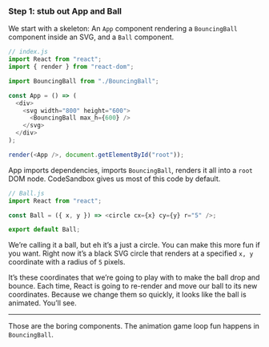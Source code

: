 
### Step 1: stub out App and Ball

We start with a skeleton: An `App` component rendering a `BouncingBall`
component inside an SVG, and a `Ball` component.

``` javascript
// index.js
import React from "react";
import { render } from "react-dom";

import BouncingBall from "./BouncingBall";

const App = () => (
  <div>
    <svg width="800" height="600">
      <BouncingBall max_h={600} />
    </svg>
  </div>
);

render(<App />, document.getElementById("root"));
```

App imports dependencies, imports `BouncingBall`, renders it all into a
`root` DOM node. CodeSandbox gives us most of this code by default.

``` javascript
// Ball.js
import React from "react";

const Ball = ({ x, y }) => <circle cx={x} cy={y} r="5" />;

export default Ball;
```

We’re calling it a ball, but eh it’s a just a circle. You can make this
more fun if you want. Right now it’s a black SVG circle that renders at
a specified `x, y` coordinate with a radius of `5` pixels.

It’s these coordinates that we’re going to play with to make the ball
drop and bounce. Each time, React is going to re-render and move our
ball to its new coordinates. Because we change them so quickly, it looks
like the ball is animated. You’ll see.

-----

Those are the boring components. The animation game loop fun happens in
`BouncingBall`.
